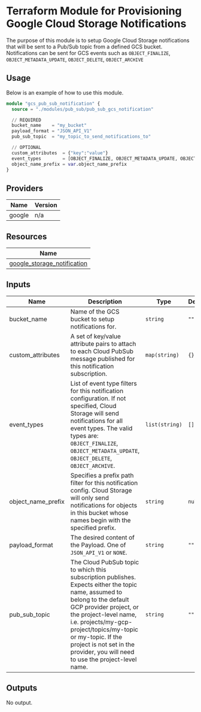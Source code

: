 # Terraform Module for Provisioning Google Cloud Storage Notifications

The purpose of this module is to setup Google Cloud Storage notifications that will be sent to a Pub/Sub topic from a defined GCS bucket. Notifications can be sent for GCS events such as `OBJECT_FINALIZE`, `OBJECT_METADATA_UPDATE`, `OBJECT_DELETE`, `OBJECT_ARCHIVE`

## Usage

Below is an example of how to use this module.

```terraform
module "gcs_pub_sub_notification" {
  source = "./modules/pub_sub/pub_sub_gcs_notification"

  // REQUIRED
  bucket_name    = "my_bucket"
  payload_format = "JSON_API_V1"
  pub_sub_topic  = "my_topic_to_send_notifications_to"

  // OPTIONAL
  custom_attributes  = {"key":"value"}
  event_types        = [OBJECT_FINALIZE, OBJECT_METADATA_UPDATE, OBJECT_DELETE, OBJECT_ARCHIVE]
  object_name_prefix = var.object_name_prefix
}
```

## Providers

| Name | Version |
|------|---------|
| google | n/a |

## Resources

| Name |
|------|
| [google_storage_notification](https://registry.terraform.io/providers/hashicorp/google/latest/docs/resources/storage_notification) |

## Inputs

| Name | Description | Type | Default | Required |
|------|-------------|------|---------|:--------:|
| bucket\_name | Name of the GCS bucket to setup notifications for. | `string` | `""` | no |
| custom\_attributes | A set of key/value attribute pairs to attach to each Cloud PubSub message published for this notification subscription. | `map(string)` | `{}` | no |
| event\_types | List of event type filters for this notification configuration. If not specified, Cloud Storage will send notifications for all event types. The valid types are: `OBJECT_FINALIZE`, `OBJECT_METADATA_UPDATE`, `OBJECT_DELETE`, `OBJECT_ARCHIVE`. | `list(string)` | `[]` | no |
| object\_name\_prefix | Specifies a prefix path filter for this notification config. Cloud Storage will only send notifications for objects in this bucket whose names begin with the specified prefix. | `string` | `null` | no |
| payload\_format | The desired content of the Payload. One of `JSON_API_V1` or `NONE`. | `string` | `""` | no |
| pub\_sub\_topic | The Cloud PubSub topic to which this subscription publishes. Expects either the topic name, assumed to belong to the default GCP provider project, or the project-level name, i.e. projects/my-gcp-project/topics/my-topic or my-topic. If the project is not set in the provider, you will need to use the project-level name. | `string` | `""` | no |

## Outputs

No output.